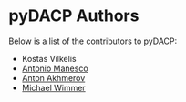 # pyDACP Authors
Below is a list of the contributors to pyDACP:

+ Kostas Vilkelis 
+ [Antonio Manesco](https://antoniomanesco.org/)
+ [Anton Akhmerov](<https://antonakhmerov.org>)
+ [Michael Wimmer](https://michaelwimmer.org/)
